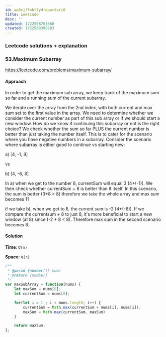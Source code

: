 ```yaml
---
id: wa8cjffobtlydrquwrdvri8
title: Leetcode
desc: ''
updated: 1722508763660
created: 1722508396283
---
```


### Leetcode solutions + explanation


### 53.Maximum Subarray 

https://leetcode.com/problems/maximum-subarray/

#### Approach
In order to get the maximum sub array, we keep track of the maximum sum so far and a running sum of the current subarray.

We iterate over the array from the 2nd index, with both current and max sum set to the first value in the array. We need to determine whether we consider the current number as part of this sub array or if we should start a new window. How do we know if continuing this subarray or not is the right choice? We check whether the sum so far PLUS the current number is better than just taking the number itself. This is to cater for the scenario where you have negative numbers in a subarray. Consider the scenario where subarray is either good to continue vs starting new:

a) [4, -1, 8] 

vs

b) [4, -6, 8]

In a) when we get to the number 8, currentSum will equal 3 (4+(-1)). We then check whether currentSum + 8 is better than 8 itself. In this scenario, the sum is better (3+8 > 8) therefore we take the whole array and max sum becomes 11

if we take b), when we get to 8, the current sum is -2 (4+(-6)). If we compare the currentsum + 8 to just 8, it's more beneficial to start a new window (at 8) since (-2 + 8 < 8). Therefore max sum in the second scenario becomes 8.

#### Solution

**Time**: `O(n)`

**Space**: `O(n)`

```js
/**
 * @param {number[]} nums
 * @return {number}
 */
var maxSubArray = function(nums) {
    let maxSum = nums[0];
    let currentSum = nums[0];

    for(let i = 1 ; i < nums.length; i++) {
        currentSum = Math.max(currentSum + nums[i], nums[i]);
        maxSum = Math.max(currentSum, maxSum)
    }

    return maxSum;
};

```